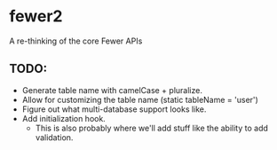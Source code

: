 # fewer2

A re-thinking of the core Fewer APIs

## TODO:

- Generate table name with camelCase + pluralize.
- Allow for customizing the table name (static tableName = 'user')
- Figure out what multi-database support looks like.
- Add initialization hook.
	- This is also probably where we'll add stuff like the ability to add validation.
